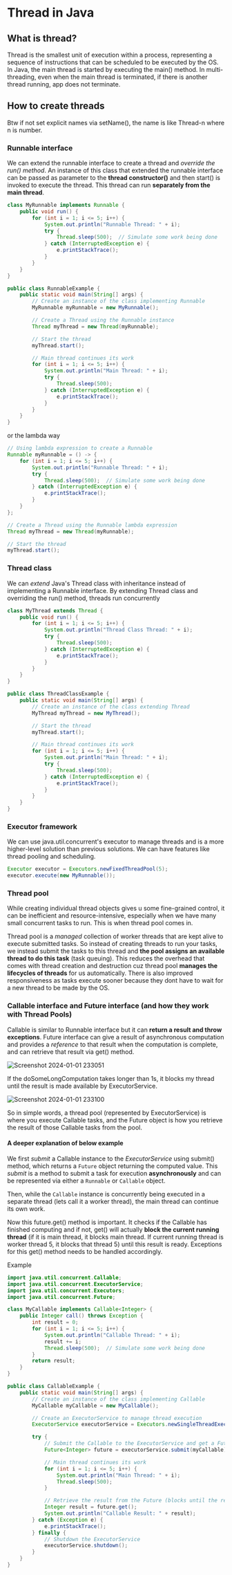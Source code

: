 # Thread in Java
## What is thread?
Thread is the smallest unit of execution within a process, representing a sequence of instructions that can be scheduled to be 
executed by the OS. In Java, the main thread is started by executing the main() method. In multi-threading, even when the main thread is terminated, if there is another thread running, app does not terminate.

## How to create threads
Btw if not set explicit names via setName(), the name is like Thread-n where n is number.

### Runnable interface
We can extend the runnable interface to create a thread and *override the run() method*. An instance of this class that extended the runnable interface
can be passed as parameter to the **thread constructor()** and then start() is invoked to execute the thread. This thread can run **separately from the main thread**.

```java
class MyRunnable implements Runnable {
    public void run() {
        for (int i = 1; i <= 5; i++) {
            System.out.println("Runnable Thread: " + i);
            try {
                Thread.sleep(500);  // Simulate some work being done
            } catch (InterruptedException e) {
                e.printStackTrace();
            }
        }
    }
}

public class RunnableExample {
    public static void main(String[] args) {
        // Create an instance of the class implementing Runnable
        MyRunnable myRunnable = new MyRunnable();

        // Create a Thread using the Runnable instance
        Thread myThread = new Thread(myRunnable);

        // Start the thread
        myThread.start();

        // Main thread continues its work
        for (int i = 1; i <= 5; i++) {
            System.out.println("Main Thread: " + i);
            try {
                Thread.sleep(500);
            } catch (InterruptedException e) {
                e.printStackTrace();
            }
        }
    }
}

```

or the lambda way
```java
// Using lambda expression to create a Runnable
Runnable myRunnable = () -> {
    for (int i = 1; i <= 5; i++) {
        System.out.println("Runnable Thread: " + i);
        try {
            Thread.sleep(500);  // Simulate some work being done
        } catch (InterruptedException e) {
            e.printStackTrace();
        }
    }
};

// Create a Thread using the Runnable lambda expression
Thread myThread = new Thread(myRunnable);

// Start the thread
myThread.start();
```

### Thread class
We can *extend* Java's Thread class with inheritance instead of implementing a Runnable interface. By extending Thread class and overriding the run() method,
threads run concurrently

```java
class MyThread extends Thread {
    public void run() {
        for (int i = 1; i <= 5; i++) {
            System.out.println("Thread Class Thread: " + i);
            try {
                Thread.sleep(500);
            } catch (InterruptedException e) {
                e.printStackTrace();
            }
        }
    }
}

public class ThreadClassExample {
    public static void main(String[] args) {
        // Create an instance of the class extending Thread
        MyThread myThread = new MyThread();

        // Start the thread
        myThread.start();

        // Main thread continues its work
        for (int i = 1; i <= 5; i++) {
            System.out.println("Main Thread: " + i);
            try {
                Thread.sleep(500);
            } catch (InterruptedException e) {
                e.printStackTrace();
            }
        }
    }
}

```

### Executor framework
We can use java.util.concurrent's executor to manage threads and is a more higher-level solution than previous solutions. We can have features like thread pooling and scheduling.

```java
Executor executor = Executors.newFixedThreadPool(5);
executor.execute(new MyRunnable());

```

### Thread pool
While creating individual thread objects gives u some fine-grained control, it can be inefficient and resource-intensive, especially when
we have many small concurrent tasks to run. This is when thread pool comes in.

Thread pool is a *managed* collection of worker threads that are kept alive to execute submitted tasks. So instead of creating threads to 
run your tasks, we instead submit the tasks to this thread and **the pool assigns an available thread to do this task** (task queuing). This reduces the overhead that comes with thread creation and destruction cuz thread pool **manages the lifecycles of threads** for us automatically. There is also improved responsiveness as tasks execute sooner because they dont have to wait for a new thread to be
made by the OS.

### Callable interface and Future interface (and how they work with Thread Pools)
Callable is similar to Runnable interface but it can **return a result and throw exceptions**.
Future interface can give a result of asynchronous computation and provides a *reference* to that result when the computation is complete, and can retrieve that result via get() method.

![Screenshot 2024-01-01 233051](https://github.com/brian6484/CSKnowledge/assets/56388433/445b3408-a3f3-40dc-a2ac-f0e4b545e032)

If the doSomeLongComputation takes longer than 1s, it blocks my thread until the result is made available by ExecutorService.

![Screenshot 2024-01-01 233100](https://github.com/brian6484/CSKnowledge/assets/56388433/2be05208-7c36-4941-9b5f-73cbf0865e77)

So in simple words, a thread pool (represented by ExecutorService) is where you execute Callable tasks, and the Future object is how you retrieve the result of those Callable tasks from the pool.

#### A deeper explanation of below example
We first *submit* a Callable instance to the *ExecutorService* using submit() method, which returns a `Future` object returning the computed value. This *submit*
is a method to submit a task for execution **asynchronously** and can be represented via either a `Runnable` or `Callable` object.

Then, while the `Callable` instance is concurrently being executed in a separate thread (lets call it a worker thread), the main thread can continue its own work.

Now this future.get() method is important. It checks if the Callable has finished computing and if not, get() will actually **block the current running thread** 
(if it is main thread, it blocks main thread. If current running thread is worker thread 5, it blocks that thread 5) until this result is ready. Exceptions for this
get() method needs to be handled accordingly.

Example
```java
import java.util.concurrent.Callable;
import java.util.concurrent.ExecutorService;
import java.util.concurrent.Executors;
import java.util.concurrent.Future;

class MyCallable implements Callable<Integer> {
    public Integer call() throws Exception {
        int result = 0;
        for (int i = 1; i <= 5; i++) {
            System.out.println("Callable Thread: " + i);
            result += i;
            Thread.sleep(500);  // Simulate some work being done
        }
        return result;
    }
}

public class CallableExample {
    public static void main(String[] args) {
        // Create an instance of the class implementing Callable
        MyCallable myCallable = new MyCallable();

        // Create an ExecutorService to manage thread execution
        ExecutorService executorService = Executors.newSingleThreadExecutor();

        try {
            // Submit the Callable to the ExecutorService and get a Future object
            Future<Integer> future = executorService.submit(myCallable);

            // Main thread continues its work
            for (int i = 1; i <= 5; i++) {
                System.out.println("Main Thread: " + i);
                Thread.sleep(500);
            }

            // Retrieve the result from the Future (blocks until the result is available)
            Integer result = future.get();
            System.out.println("Callable Result: " + result);
        } catch (Exception e) {
            e.printStackTrace();
        } finally {
            // Shutdown the ExecutorService
            executorService.shutdown();
        }
    }
}

```


